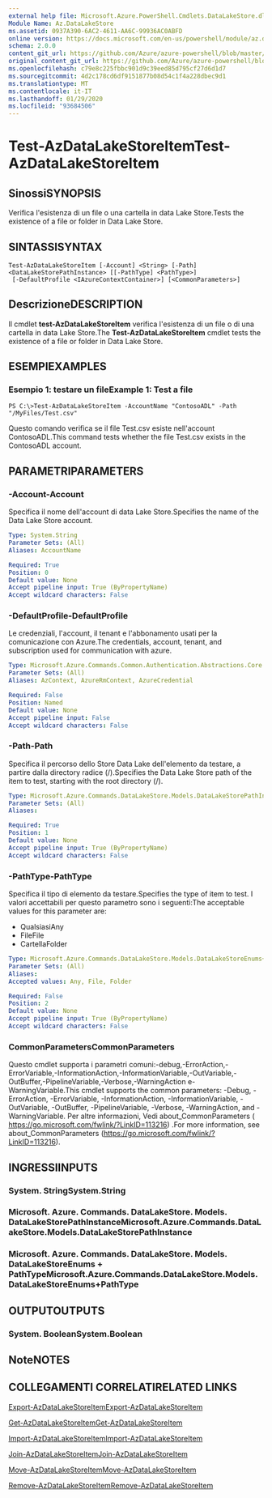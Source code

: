 ```yaml
---
external help file: Microsoft.Azure.PowerShell.Cmdlets.DataLakeStore.dll-Help.xml
Module Name: Az.DataLakeStore
ms.assetid: 0937A390-6AC2-4611-AA6C-99936AC0ABFD
online version: https://docs.microsoft.com/en-us/powershell/module/az.datalakestore/test-azdatalakestoreitem
schema: 2.0.0
content_git_url: https://github.com/Azure/azure-powershell/blob/master/src/DataLakeStore/DataLakeStore/help/Test-AzDataLakeStoreItem.md
original_content_git_url: https://github.com/Azure/azure-powershell/blob/master/src/DataLakeStore/DataLakeStore/help/Test-AzDataLakeStoreItem.md
ms.openlocfilehash: c79e8c225fbbc901d9c39eed85d795cf27d6d1d7
ms.sourcegitcommit: 4d2c178cd6df9151877b08d54c1f4a228dbec9d1
ms.translationtype: MT
ms.contentlocale: it-IT
ms.lasthandoff: 01/29/2020
ms.locfileid: "93684506"
---
```

# <span data-ttu-id="24e8c-101">Test-AzDataLakeStoreItem</span><span class="sxs-lookup"><span data-stu-id="24e8c-101">Test-AzDataLakeStoreItem</span></span>

## <span data-ttu-id="24e8c-102">Sinossi</span><span class="sxs-lookup"><span data-stu-id="24e8c-102">SYNOPSIS</span></span>
<span data-ttu-id="24e8c-103">Verifica l'esistenza di un file o una cartella in data Lake Store.</span><span class="sxs-lookup"><span data-stu-id="24e8c-103">Tests the existence of a file or folder in Data Lake Store.</span></span>

## <span data-ttu-id="24e8c-104">SINTASSI</span><span class="sxs-lookup"><span data-stu-id="24e8c-104">SYNTAX</span></span>

```
Test-AzDataLakeStoreItem [-Account] <String> [-Path] <DataLakeStorePathInstance> [[-PathType] <PathType>]
 [-DefaultProfile <IAzureContextContainer>] [<CommonParameters>]
```

## <span data-ttu-id="24e8c-105">Descrizione</span><span class="sxs-lookup"><span data-stu-id="24e8c-105">DESCRIPTION</span></span>
<span data-ttu-id="24e8c-106">Il cmdlet **test-AzDataLakeStoreItem** verifica l'esistenza di un file o di una cartella in data Lake Store.</span><span class="sxs-lookup"><span data-stu-id="24e8c-106">The **Test-AzDataLakeStoreItem** cmdlet tests the existence of a file or folder in Data Lake Store.</span></span>

## <span data-ttu-id="24e8c-107">ESEMPI</span><span class="sxs-lookup"><span data-stu-id="24e8c-107">EXAMPLES</span></span>

### <span data-ttu-id="24e8c-108">Esempio 1: testare un file</span><span class="sxs-lookup"><span data-stu-id="24e8c-108">Example 1: Test a file</span></span>
```
PS C:\>Test-AzDataLakeStoreItem -AccountName "ContosoADL" -Path "/MyFiles/Test.csv"
```

<span data-ttu-id="24e8c-109">Questo comando verifica se il file Test.csv esiste nell'account ContosoADL.</span><span class="sxs-lookup"><span data-stu-id="24e8c-109">This command tests whether the file Test.csv exists in the ContosoADL account.</span></span>

## <span data-ttu-id="24e8c-110">PARAMETRI</span><span class="sxs-lookup"><span data-stu-id="24e8c-110">PARAMETERS</span></span>

### <span data-ttu-id="24e8c-111">-Account</span><span class="sxs-lookup"><span data-stu-id="24e8c-111">-Account</span></span>
<span data-ttu-id="24e8c-112">Specifica il nome dell'account di data Lake Store.</span><span class="sxs-lookup"><span data-stu-id="24e8c-112">Specifies the name of the Data Lake Store account.</span></span>

```yaml
Type: System.String
Parameter Sets: (All)
Aliases: AccountName

Required: True
Position: 0
Default value: None
Accept pipeline input: True (ByPropertyName)
Accept wildcard characters: False
```

### <span data-ttu-id="24e8c-113">-DefaultProfile</span><span class="sxs-lookup"><span data-stu-id="24e8c-113">-DefaultProfile</span></span>
<span data-ttu-id="24e8c-114">Le credenziali, l'account, il tenant e l'abbonamento usati per la comunicazione con Azure.</span><span class="sxs-lookup"><span data-stu-id="24e8c-114">The credentials, account, tenant, and subscription used for communication with azure.</span></span>

```yaml
Type: Microsoft.Azure.Commands.Common.Authentication.Abstractions.Core.IAzureContextContainer
Parameter Sets: (All)
Aliases: AzContext, AzureRmContext, AzureCredential

Required: False
Position: Named
Default value: None
Accept pipeline input: False
Accept wildcard characters: False
```

### <span data-ttu-id="24e8c-115">-Path</span><span class="sxs-lookup"><span data-stu-id="24e8c-115">-Path</span></span>
<span data-ttu-id="24e8c-116">Specifica il percorso dello Store Data Lake dell'elemento da testare, a partire dalla directory radice (/).</span><span class="sxs-lookup"><span data-stu-id="24e8c-116">Specifies the Data Lake Store path of the item to test, starting with the root directory (/).</span></span>

```yaml
Type: Microsoft.Azure.Commands.DataLakeStore.Models.DataLakeStorePathInstance
Parameter Sets: (All)
Aliases:

Required: True
Position: 1
Default value: None
Accept pipeline input: True (ByPropertyName)
Accept wildcard characters: False
```

### <span data-ttu-id="24e8c-117">-PathType</span><span class="sxs-lookup"><span data-stu-id="24e8c-117">-PathType</span></span>
<span data-ttu-id="24e8c-118">Specifica il tipo di elemento da testare.</span><span class="sxs-lookup"><span data-stu-id="24e8c-118">Specifies the type of item to test.</span></span>
<span data-ttu-id="24e8c-119">I valori accettabili per questo parametro sono i seguenti:</span><span class="sxs-lookup"><span data-stu-id="24e8c-119">The acceptable values for this parameter are:</span></span>
- <span data-ttu-id="24e8c-120">Qualsiasi</span><span class="sxs-lookup"><span data-stu-id="24e8c-120">Any</span></span> 
- <span data-ttu-id="24e8c-121">File</span><span class="sxs-lookup"><span data-stu-id="24e8c-121">File</span></span> 
- <span data-ttu-id="24e8c-122">Cartella</span><span class="sxs-lookup"><span data-stu-id="24e8c-122">Folder</span></span>

```yaml
Type: Microsoft.Azure.Commands.DataLakeStore.Models.DataLakeStoreEnums+PathType
Parameter Sets: (All)
Aliases:
Accepted values: Any, File, Folder

Required: False
Position: 2
Default value: None
Accept pipeline input: True (ByPropertyName)
Accept wildcard characters: False
```

### <span data-ttu-id="24e8c-123">CommonParameters</span><span class="sxs-lookup"><span data-stu-id="24e8c-123">CommonParameters</span></span>
<span data-ttu-id="24e8c-124">Questo cmdlet supporta i parametri comuni:-debug,-ErrorAction,-ErrorVariable,-InformationAction,-InformationVariable,-OutVariable,-OutBuffer,-PipelineVariable,-Verbose,-WarningAction e-WarningVariable.</span><span class="sxs-lookup"><span data-stu-id="24e8c-124">This cmdlet supports the common parameters: -Debug, -ErrorAction, -ErrorVariable, -InformationAction, -InformationVariable, -OutVariable, -OutBuffer, -PipelineVariable, -Verbose, -WarningAction, and -WarningVariable.</span></span> <span data-ttu-id="24e8c-125">Per altre informazioni, Vedi about_CommonParameters ( https://go.microsoft.com/fwlink/?LinkID=113216) .</span><span class="sxs-lookup"><span data-stu-id="24e8c-125">For more information, see about_CommonParameters (https://go.microsoft.com/fwlink/?LinkID=113216).</span></span>

## <span data-ttu-id="24e8c-126">INGRESSI</span><span class="sxs-lookup"><span data-stu-id="24e8c-126">INPUTS</span></span>

### <span data-ttu-id="24e8c-127">System. String</span><span class="sxs-lookup"><span data-stu-id="24e8c-127">System.String</span></span>

### <span data-ttu-id="24e8c-128">Microsoft. Azure. Commands. DataLakeStore. Models. DataLakeStorePathInstance</span><span class="sxs-lookup"><span data-stu-id="24e8c-128">Microsoft.Azure.Commands.DataLakeStore.Models.DataLakeStorePathInstance</span></span>

### <span data-ttu-id="24e8c-129">Microsoft. Azure. Commands. DataLakeStore. Models. DataLakeStoreEnums + PathType</span><span class="sxs-lookup"><span data-stu-id="24e8c-129">Microsoft.Azure.Commands.DataLakeStore.Models.DataLakeStoreEnums+PathType</span></span>

## <span data-ttu-id="24e8c-130">OUTPUT</span><span class="sxs-lookup"><span data-stu-id="24e8c-130">OUTPUTS</span></span>

### <span data-ttu-id="24e8c-131">System. Boolean</span><span class="sxs-lookup"><span data-stu-id="24e8c-131">System.Boolean</span></span>

## <span data-ttu-id="24e8c-132">Note</span><span class="sxs-lookup"><span data-stu-id="24e8c-132">NOTES</span></span>

## <span data-ttu-id="24e8c-133">COLLEGAMENTI CORRELATI</span><span class="sxs-lookup"><span data-stu-id="24e8c-133">RELATED LINKS</span></span>

[<span data-ttu-id="24e8c-134">Export-AzDataLakeStoreItem</span><span class="sxs-lookup"><span data-stu-id="24e8c-134">Export-AzDataLakeStoreItem</span></span>](./Export-AzDataLakeStoreItem.md)

[<span data-ttu-id="24e8c-135">Get-AzDataLakeStoreItem</span><span class="sxs-lookup"><span data-stu-id="24e8c-135">Get-AzDataLakeStoreItem</span></span>](./Get-AzDataLakeStoreItem.md)

[<span data-ttu-id="24e8c-136">Import-AzDataLakeStoreItem</span><span class="sxs-lookup"><span data-stu-id="24e8c-136">Import-AzDataLakeStoreItem</span></span>](./Import-AzDataLakeStoreItem.md)

[<span data-ttu-id="24e8c-137">Join-AzDataLakeStoreItem</span><span class="sxs-lookup"><span data-stu-id="24e8c-137">Join-AzDataLakeStoreItem</span></span>](./Join-AzDataLakeStoreItem.md)

[<span data-ttu-id="24e8c-138">Move-AzDataLakeStoreItem</span><span class="sxs-lookup"><span data-stu-id="24e8c-138">Move-AzDataLakeStoreItem</span></span>](./Move-AzDataLakeStoreItem.md)

[<span data-ttu-id="24e8c-139">Remove-AzDataLakeStoreItem</span><span class="sxs-lookup"><span data-stu-id="24e8c-139">Remove-AzDataLakeStoreItem</span></span>](./Remove-AzDataLakeStoreItem.md)


